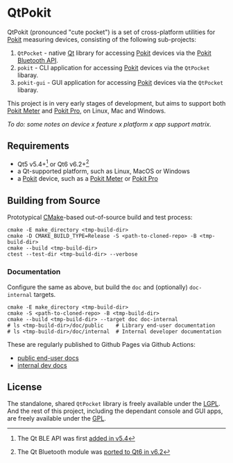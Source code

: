 # QtPokit

QtPokit (pronounced "cute pocket") is a set of cross-platform utilities for [Pokit] measuring devices,
consisting of the following sub-projects:

1. `QtPocket` - native [Qt] library for accessing [Pokit] devices via the [Pokit Bluetooth API].
2. `pokit` - CLI application for accessing [Pokit] devices via the `QtPocket` libaray.
3. `pokit-gui` - GUI application for accessing [Pokit] devices via the `QtPocket` libaray.

This project is in very early stages of development, but aims to support both [Pokit Meter] and
[Pokit Pro], on Linux, Mac and Windows.

*To do: some notes on device x feature x platform x app support matrix.*

## Requirements

* Qt5 v5.4+[^minQt5] or Qt6 v6.2+[^minQt6]
* a Qt-supported platform, such as Linux, MacOS or Windows
* a [Pokit] device, such as a [Pokit Meter] or [Pokit Pro]

## Building from Source

Prototypical [CMake]-based out-of-source build and test process:

~~~{.sh}
cmake -E make_directory <tmp-build-dir>
cmake -D CMAKE_BUILD_TYPE=Release -S <path-to-cloned-repo> -B <tmp-build-dir>
cmake --build <tmp-build-dir>
ctest --test-dir <tmp-build-dir> --verbose
~~~

### Documentation

Configure the same as above, but build the `doc` and (optionally) `doc-internal` targets.

~~~{.sh}
cmake -E make_directory <tmp-build-dir>
cmake -S <path-to-cloned-repo> -B <tmp-build-dir>
cmake --build <tmp-build-dir> --target doc doc-internal
# ls <tmp-build-dir>/doc/public    # Library end-user documentation
# ls <tmp-build-dir>/doc/internal  # Internal developer documentation
~~~

These are regularly published to Github Pages via Github Actions:

* [public end-user docs](https://pcolby.github.io/pokit/main/doc/index.html)
* [internal dev docs](https://pcolby.github.io/pokit/main/int/index.html)

## License

The standalone, shared `QtPocket` library is freely available under the [LGPL]. And the rest of this
project, including the dependant console and GUI apps, are freely available under the [GPL].

[^minQt5]: The Qt BLE API was first [added in v5.4](https://doc.qt.io/qt-5/qtbluetooth-le-overview.html)
[^minQt6]: The Qt Bluetooth module was [ported to Qt6 in v6.2](https://www.qt.io/blog/qt-6.2-lts-released)

[CMake]:       https://cmake.org/
[GPL]:         https://www.gnu.org/licenses/gpl-3.0.en.html "GNU General Public License"
[LGPL]:        https://www.gnu.org/licenses/lgpl-3.0.html "GNU Lesser General Public License"
[Pokit]:       https://www.pokitinnovations.com/ "Pokit Innovations"
[Pokit Bluetooth API]: https://help.pokitmeter.com/hc/en-us/community/posts/360023523213-Bluetooth-API-Documentation
[Pokit Meter]: https://www.pokitinnovations.com/pokit-meter/
[Pokit Pro]:   https://www.pokitinnovations.com/pokit-pro/
[Qt]:          https://www.qt.io/
